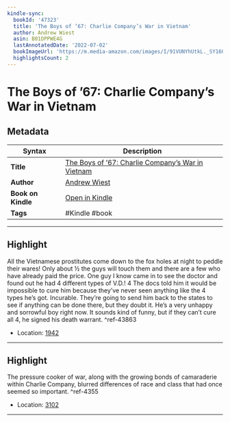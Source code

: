 ```yaml
---
kindle-sync:
  bookId: '47323'
  title: 'The Boys of ’67: Charlie Company’s War in Vietnam'
  author: Andrew Wiest
  asin: B01DPPWE4G
  lastAnnotatedDate: '2022-07-02'
  bookImageUrl: 'https://m.media-amazon.com/images/I/91VUNYhUtkL._SY160.jpg'
  highlightsCount: 2
---
```

# The Boys of ’67: Charlie Company’s War in Vietnam

## Metadata

| Syntax | Description |
| ---------- | ---------- |
| **Title** | [The Boys of ’67: Charlie Company’s War in Vietnam](https://www.amazon.com/dp/B01DPPWE4G?&linkCode=ll1&tag=jwtwkm-20&language=en_US&ref_=as_li_ss_tl) |
| **Author** | [Andrew Wiest](https://www.amazon.comundefined) |
| **Book on Kindle** | <a href="kindle://book?action=open&asin=B01DPPWE4G" target="_blank">Open in Kindle</a> |
| **Tags** | #Kindle #book |

---

## Highlight

All the Vietnamese prostitutes come down to the fox holes at night to peddle their wares! Only about ½ the guys will touch them and there are a few who have already paid the price. One guy I know came in to see the doctor and found out he had 4 different types of V.D.! 4 The docs told him it would be impossible to cure him because they’ve never seen anything like the 4 types he’s got. Incurable. They’re going to send him back to the states to see if anything can be done there, but they doubt it. He’s a very unhappy and sorrowful boy right now. It sounds kind of funny, but if they can’t cure all 4, he signed his death warrant. ^ref-43863

- Location: [1942](kindle://book?action=open&asin=B01DPPWE4G&location=1942)

---
## Highlight

The pressure cooker of war, along with the growing bonds of camaraderie within Charlie Company, blurred differences of race and class that had once seemed so important. ^ref-4355

- Location: [3102](kindle://book?action=open&asin=B01DPPWE4G&location=3102)

---
